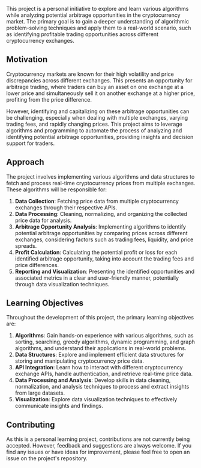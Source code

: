 This project is a personal initiative to explore and learn various algorithms while analyzing potential arbitrage opportunities in the cryptocurrency market. The primary goal is to gain a deeper understanding of algorithmic problem-solving techniques and apply them to a real-world scenario, such as identifying profitable trading opportunities across different cryptocurrency exchanges.

## Motivation

Cryptocurrency markets are known for their high volatility and price discrepancies across different exchanges. This presents an opportunity for arbitrage trading, where traders can buy an asset on one exchange at a lower price and simultaneously sell it on another exchange at a higher price, profiting from the price difference.

However, identifying and capitalizing on these arbitrage opportunities can be challenging, especially when dealing with multiple exchanges, varying trading fees, and rapidly changing prices. This project aims to leverage algorithms and programming to automate the process of analyzing and identifying potential arbitrage opportunities, providing insights and decision support for traders.

## Approach

The project involves implementing various algorithms and data structures to fetch and process real-time cryptocurrency prices from multiple exchanges. These algorithms will be responsible for:

1. **Data Collection**: Fetching price data from multiple cryptocurrency exchanges through their respective APIs.
2. **Data Processing**: Cleaning, normalizing, and organizing the collected price data for analysis.
3. **Arbitrage Opportunity Analysis**: Implementing algorithms to identify potential arbitrage opportunities by comparing prices across different exchanges, considering factors such as trading fees, liquidity, and price spreads.
4. **Profit Calculation**: Calculating the potential profit or loss for each identified arbitrage opportunity, taking into account the trading fees and price differences.
5. **Reporting and Visualization**: Presenting the identified opportunities and associated metrics in a clear and user-friendly manner, potentially through data visualization techniques.

## Learning Objectives

Throughout the development of this project, the primary learning objectives are:

1. **Algorithms**: Gain hands-on experience with various algorithms, such as sorting, searching, greedy algorithms, dynamic programming, and graph algorithms, and understand their applications in real-world problems.
2. **Data Structures**: Explore and implement efficient data structures for storing and manipulating cryptocurrency price data.
3. **API Integration**: Learn how to interact with different cryptocurrency exchange APIs, handle authentication, and retrieve real-time price data.
4. **Data Processing and Analysis**: Develop skills in data cleaning, normalization, and analysis techniques to process and extract insights from large datasets.
5. **Visualization**: Explore data visualization techniques to effectively communicate insights and findings.

## Contributing

As this is a personal learning project, contributions are not currently being accepted. However, feedback and suggestions are always welcome. If you find any issues or have ideas for improvement, please feel free to open an issue on the project's repository.

